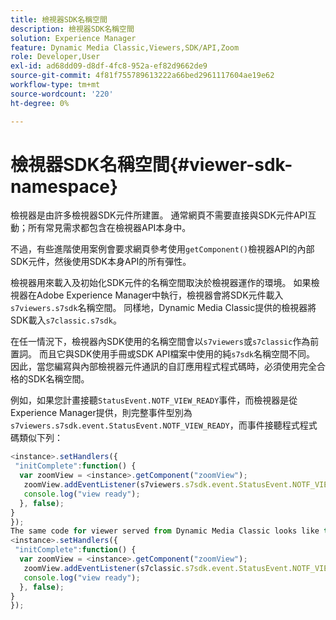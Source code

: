 ```yaml
---
title: 檢視器SDK名稱空間
description: 檢視器SDK名稱空間
solution: Experience Manager
feature: Dynamic Media Classic,Viewers,SDK/API,Zoom
role: Developer,User
exl-id: ad68dd09-d8df-4fc8-952a-ef82d9662de9
source-git-commit: 4f81f755789613222a66bed2961117604ae19e62
workflow-type: tm+mt
source-wordcount: '220'
ht-degree: 0%

---
```


# 檢視器SDK名稱空間{#viewer-sdk-namespace}

檢視器是由許多檢視器SDK元件所建置。 通常網頁不需要直接與SDK元件API互動；所有常見需求都包含在檢視器API本身中。

不過，有些進階使用案例會要求網頁參考使用`getComponent()`檢視器API的內部SDK元件，然後使用SDK本身API的所有彈性。

檢視器用來載入及初始化SDK元件的名稱空間取決於檢視器運作的環境。 如果檢視器在Adobe Experience Manager中執行，檢視器會將SDK元件載入`s7viewers.s7sdk`名稱空間。 同樣地，Dynamic Media Classic提供的檢視器將SDK載入`s7classic.s7sdk`。

在任一情況下，檢視器內SDK使用的名稱空間會以`s7viewers`或`s7classic`作為前置詞。 而且它與SDK使用手冊或SDK API檔案中使用的純`s7sdk`名稱空間不同。 因此，當您編寫與內部檢視器元件通訊的自訂應用程式程式碼時，必須使用完全合格的SDK名稱空間。

例如，如果您計畫接聽`StatusEvent.NOTF_VIEW_READY`事件，而檢視器是從Experience Manager提供，則完整事件型別為`s7viewers.s7sdk.event.StatusEvent.NOTF_VIEW_READY`，而事件接聽程式程式碼類似下列：

```javascript {.line-numbers}
<instance>.setHandlers({ 
 "initComplete":function() { 
  var zoomView = <instance>.getComponent("zoomView"); 
   zoomView.addEventListener(s7viewers.s7sdk.event.StatusEvent.NOTF_VIEW_READY, function(e) { 
   console.log("view ready"); 
  }, false); 
} 
}); 
The same code for viewer served from Dynamic Media Classic looks like this: 
<instance>.setHandlers({ 
 "initComplete":function() { 
  var zoomView = <instance>.getComponent("zoomView"); 
   zoomView.addEventListener(s7classic.s7sdk.event.StatusEvent.NOTF_VIEW_READY, function(e) { 
   console.log("view ready"); 
  }, false); 
} 
});
```
